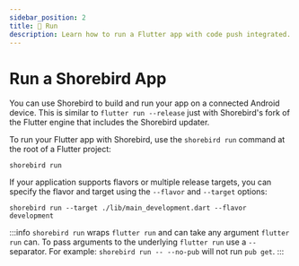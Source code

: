 ```yaml
---
sidebar_position: 2
title: 🏃 Run
description: Learn how to run a Flutter app with code push integrated.
---
```


# Run a Shorebird App

You can use Shorebird to build and run your app on a connected Android device.
This is similar to `flutter run --release` just with Shorebird's fork of the
Flutter engine that includes the Shorebird updater.

To run your Flutter app with Shorebird, use the `shorebird run` command at the
root of a Flutter project:

```
shorebird run
```

If your application supports flavors or multiple release targets, you can specify the flavor and target using the `--flavor` and `--target` options:

```
shorebird run --target ./lib/main_development.dart --flavor development
```

:::info
`shorebird run` wraps `flutter run` and can take any argument `flutter run` can.
To pass arguments to the underlying `flutter run` use a `--` separator. For
example: `shorebird run -- --no-pub` will not run `pub get`.
:::

